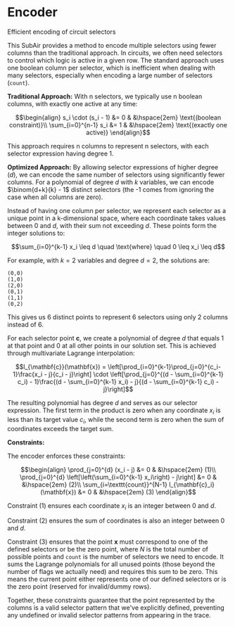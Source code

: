 # Encoder

Efficient encoding of circuit selectors

This SubAir provides a method to encode multiple selectors using fewer columns than the traditional approach. In circuits, we often need selectors to control which logic is active in a given row. The standard approach uses one boolean column per selector, which is inefficient when dealing with many selectors, especially when encoding a large number of selectors (`count`).

**Traditional Approach:**
With n selectors, we typically use n boolean columns, with exactly one active at any time:

```math
\begin{align}
s_i \cdot (s_i - 1) &= 0 & &\hspace{2em} \text{(boolean constraint)}\\
\sum_{i=0}^{n-1} s_i &= 1 & &\hspace{2em} \text{(exactly one active)}
\end{align}
```

This approach requires n columns to represent n selectors, with each selector expression having degree 1.

**Optimized Approach:**
By allowing selector expressions of higher degree ($d$), we can encode the same number of selectors using significantly fewer columns. For a polynomial of degree $d$ with $k$ variables, we can encode $\binom{d+k}{k} - 1$ distinct selectors (the -1 comes from ignoring the case when all columns are zero).

Instead of having one column per selector, we represent each selector as a unique point in a k-dimensional space, where each coordinate takes values between 0 and $d$, with their sum not exceeding $d$. These points form the integer solutions to:

```math
\sum_{i=0}^{k-1} x_i \leq d \quad \text{where} \quad 0 \leq x_i \leq d
```

For example, with $k=2$ variables and degree $d=2$, the solutions are:
```
(0,0)
(1,0)
(2,0)
(0,1)
(1,1)
(0,2)
```

This gives us 6 distinct points to represent 6 selectors using only 2 columns instead of 6.

For each selector point $\mathbf{c}$, we create a polynomial of degree $d$ that equals 1 at that point and 0 at all other points in our solution set. This is achieved through multivariate Lagrange interpolation:

```math
l_{\mathbf{c}}(\mathbf{x}) = \left[\prod_{i=0}^{k-1}\prod_{j=0}^{c_i-1}\frac{x_i - j}{c_i - j}\right] \cdot \left[\prod_{j=0}^{(d - \sum_{i=0}^{k-1} c_i) - 1}\frac{(d - \sum_{i=0}^{k-1} x_i) - j}{(d - \sum_{i=0}^{k-1} c_i) - j}\right]
```

The resulting polynomial has degree $d$ and serves as our selector expression. The first term in the product is zero when any coordinate $x_i$ is less than its target value $c_i$, while the second term is zero when the sum of coordinates exceeds the target sum.

**Constraints:**

The encoder enforces these constraints:

```math
\begin{align}
\prod_{j=0}^{d} (x_i - j) &= 0 & &\hspace{2em} (1)\\
\prod_{j=0}^{d} \left[\left(\sum_{i=0}^{k-1} x_i\right) - j\right] &= 0 & &\hspace{2em} (2)\\
\sum_{i=\texttt{count}}^{N-1} l_{\mathbf{c}_i}(\mathbf{x}) &= 0 & &\hspace{2em} (3)
\end{align}
```

Constraint (1) ensures each coordinate $x_i$ is an integer between 0 and $d$.

Constraint (2) ensures the sum of coordinates is also an integer between 0 and $d$.

Constraint (3) ensures that the point $\mathbf{x}$ must correspond to one of the defined selectors or be the zero point, where $`N`$ is the total number of possible points and `count` is the number of selectors we need to encode. It sums the Lagrange polynomials for all unused points (those beyond the number of flags we actually need) and requires this sum to be zero. This means the current point either represents one of our defined selectors or is the zero point (reserved for invalid/dummy rows).

Together, these constraints guarantee that the point represented by the columns is a valid selector pattern that we've explicitly defined, preventing any undefined or invalid selector patterns from appearing in the trace.
